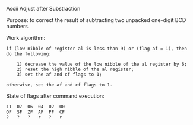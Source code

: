Ascii Adjust after Substraction

Purpose: to correct the result of subtracting two unpacked one-digit BCD numbers.

Work algorithm:

	if (low nibble of register al is less than 9) or (flag af = 1), then do the following:

		1) decrease the value of the low nibble of the al register by 6;
		2) reset the high nibble of the al register;
		3) set the af and cf flags to 1;

	otherwise, set the af and cf flags to 1.

State of flags after command execution:

	11 	07 	06 	04 	02 	00
	OF 	SF 	ZF 	AF 	PF 	CF
	? 	? 	? 	r	?	r

